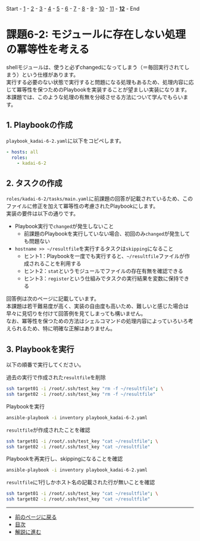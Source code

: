 Start - [1](step1.md) - [2](step2.md) - [3](step3.md) - [4](step4.md) - [5](step5.md) - [6](step6.md) - [7](step7.md) - [8](step8.md) - [9](step9.md) - [10](step10.md) - [11](step11.md) - [**12**](step12.md) - End


# 課題6-2: モジュールに存在しない処理の冪等性を考える

shellモジュールは、使うと必ずchangedになってしまう（＝毎回実行されてしまう）という仕様があります。  
実行する必要のない状態で実行すると問題になる処理もあるため、処理内容に応じて冪等性を保つためのPlaybookを実装することが望ましい実装になります。  
本課題では、このような処理の有無を分岐させる方法について学んでもらいます。

## 1. Playbookの作成

`playbook_kadai-6-2.yaml`に以下をコピペします。

```yaml
- hosts: all
  roles:
    - kadai-6-2
```

## 2. タスクの作成

`roles/kadai-6-2/tasks/main.yaml`に前課題の回答が記載されているため、このファイルに修正を加えて冪等性の考慮されたPlaybookにします。  
実装の要件は以下の通りです。

* Playbook実行で`changed`が発生しないこと
  * 前課題のPlaybookを実行していない場合、初回のみ`changed`が発生しても問題ない
* `hostname >> ~/resultfile`を実行するタスクは`skipping`になること
  * ヒント1：Playbookを一度でも実行すると、`~/resultfile`ファイルが作成されることを利用する
  * ヒント2：`stat`というモジュールでファイルの存在有無を確認できる
  * ヒント3：`register`という仕組みでタスクの実行結果を変数に保持できる

回答例は次のページに記載しています。  
本課題は若干難易度が高く、実装の自由度も高いため、難しいと感じた場合は早々に見切りを付けて回答例を見てしまっても構いません。  
なお、冪等性を保つための方法はシェルコマンドの処理内容によっていろいろ考えられるため、特に明確な正解はありません。

## 3. Playbookを実行

以下の順番で実行してください。

過去の実行で作成された`resultfile`を削除

```bash
ssh target01 -i /root/.ssh/test_key "rm -f ~/resultfile"; \
ssh target02 -i /root/.ssh/test_key "rm -f ~/resultfile"
```

Playbookを実行

```bash
ansible-playbook -i inventory playbook_kadai-6-2.yaml
```

`resultfile`が作成されたことを確認

```bash
ssh target01 -i /root/.ssh/test_key "cat ~/resultfile"; \
ssh target02 -i /root/.ssh/test_key "cat ~/resultfile"
```

Playbookを再実行し、skippingになることを確認

```bash
ansible-playbook -i inventory playbook_kadai-6-2.yaml
```

`resultfile`に1行しかホスト名の記載された行が無いことを確認

```bash
ssh target01 -i /root/.ssh/test_key "cat ~/resultfile"; \
ssh target02 -i /root/.ssh/test_key "cat ~/resultfile"
```

---

- [前のページに戻る](step11a.md)
- [目次](README.md)
- [解説に進む](step12a.md)
